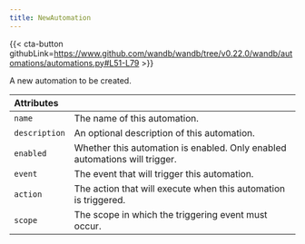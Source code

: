 ```yaml
---
title: NewAutomation
---
```


{{< cta-button githubLink=https://www.github.com/wandb/wandb/tree/v0.22.0/wandb/automations/automations.py#L51-L79 >}}

A new automation to be created.

| Attributes |  |
| :--- | :--- |
|  `name` |  The name of this automation. |
|  `description` |  An optional description of this automation. |
|  `enabled` |  Whether this automation is enabled. Only enabled automations will trigger. |
|  `event` |  The event that will trigger this automation. |
|  `action` |  The action that will execute when this automation is triggered. |
|  `scope` |  The scope in which the triggering event must occur. |
